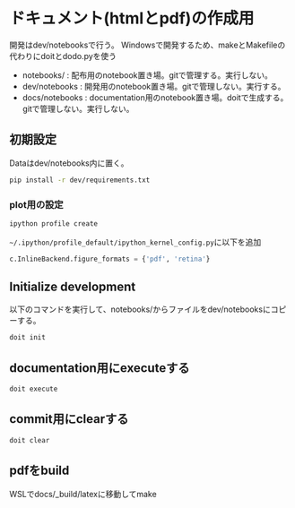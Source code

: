 # ドキュメント(htmlとpdf)の作成用
開発はdev/notebooksで行う。
Windowsで開発するため、makeとMakefileの代わりにdoitとdodo.pyを使う

- notebooks/ : 配布用のnotebook置き場。gitで管理する。実行しない。
- dev/notebooks : 開発用のnotebook置き場。gitで管理しない。実行する。
- docs/notebooks : documentation用のnotebook置き場。doitで生成する。gitで管理しない。実行しない。

## 初期設定

Dataはdev/notebooks内に置く。

``` bash
pip install -r dev/requirements.txt
```

### plot用の設定

``` bash
ipython profile create
```

`~/.ipython/profile_default/ipython_kernel_config.py`に以下を追加
``` python
c.InlineBackend.figure_formats = {'pdf', 'retina'}
```

## Initialize development
以下のコマンドを実行して、notebooks/からファイルをdev/notebooksにコピーする。
``` bash
doit init
```

## documentation用にexecuteする
``` bash
doit execute
```


## commit用にclearする
``` bash
doit clear
```

## pdfをbuild
WSLでdocs/_build/latexに移動してmake